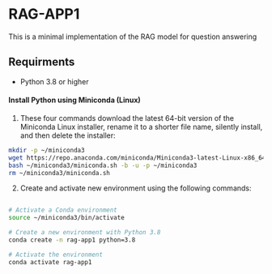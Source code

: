 # RAG-APP1

This is a minimal implementation of the RAG model for question answering

## Requirments

- Python 3.8 or higher

#### Install Python using Miniconda (Linux)

1) These four commands download the latest 64-bit version of the Miniconda Linux installer, rename it to a shorter file name, silently install, and then delete the installer:

```bash
mkdir -p ~/miniconda3
wget https://repo.anaconda.com/miniconda/Miniconda3-latest-Linux-x86_64.sh -O ~/miniconda3/miniconda.sh
bash ~/miniconda3/miniconda.sh -b -u -p ~/miniconda3
rm ~/miniconda3/miniconda.sh
```

2) Create and activate new environment using the following commands:

```bash

# Activate a Conda environment
source ~/miniconda3/bin/activate

# Create a new environment with Python 3.8
conda create -n rag-app1 python=3.8

# Activate the environment
conda activate rag-app1
```
